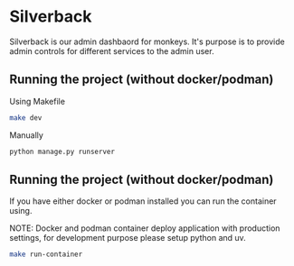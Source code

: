 # Silverback
Silverback is our admin dashbaord for monkeys. It's purpose is to provide admin controls for different services to the admin user.

## Running the project (without docker/podman)

Using Makefile
```sh
make dev
```

Manually 
```sh
python manage.py runserver
```

## Running the project (without docker/podman)
If you have either docker or podman installed you can run the container using.

NOTE: Docker and podman container deploy application with production settings, for development purpose please setup python and uv.
```sh
make run-container
```
